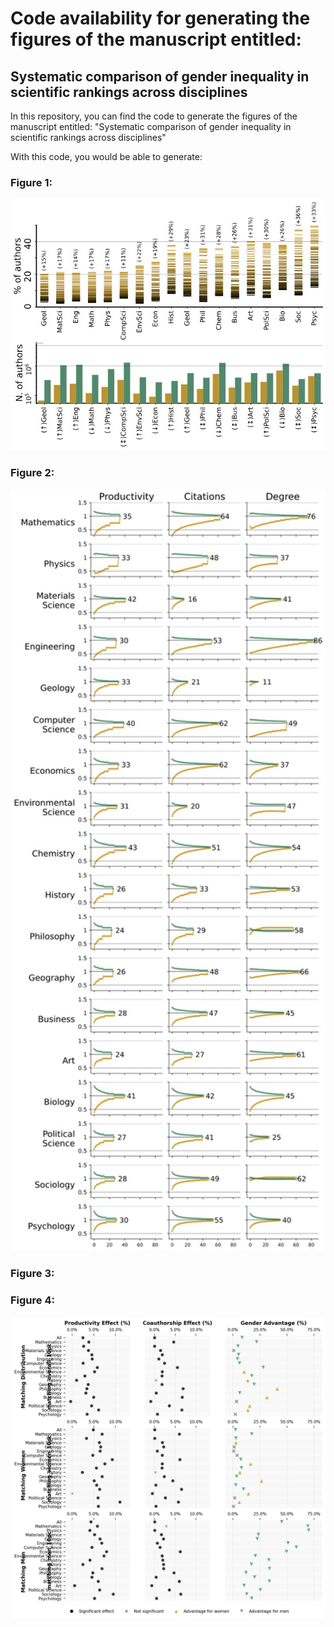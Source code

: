# Code availability for generating the figures of the manuscript entitled: 
## Systematic comparison of gender inequality in scientific rankings across disciplines

In this repository, you can find the code to generate the figures of the manuscript entitled: "Systematic comparison of gender inequality in scientific
rankings across disciplines"

With this code, you would be able to generate:
### Figure 1: 
<img src="./Figures/Figure%201.jpg" width="600"/>

### Figure 2: 
<img src="./Figures/Figure%202.jpg" width="600"/>

### Figure 3:

### Figure 4: 

<img src="./Figures/Figure%204.jpg" width="600"/>
